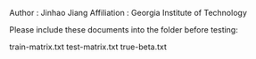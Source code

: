 Author          : Jinhao Jiang
Affiliation          : Georgia Institute of Technology

Please include these documents into the folder before testing:

train-matrix.txt
test-matrix.txt
true-beta.txt

